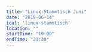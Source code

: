 ```yaml
---
title: "Linux-Stammtisch Juni"
date: "2019-06-14"
ical: 'linux-stammtisch'
location: ""
startTime: "19:00"
endTime: "21:30"
---
```


